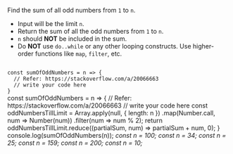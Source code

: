 Find the sum of all odd numbers from `1` to `n`.

- Input will be the limit `n`.
-  Return the sum of all the odd numbers from `1` to `n`.
-  `n` should **NOT** be included in the sum.
-  Do **NOT** use `do..while` or any other looping constructs.
Use higher-order functions like `map`, `filter`, etc.

<codeblock language="javascript" type="exercise" testMode="multipleInput">
<code>
const sumOfOddNumbers = n => {
  // Refer: https://stackoverflow.com/a/20066663
  // write your code here
}
</code>

<solution>
const sumOfOddNumbers = n => {
  // Refer: https://stackoverflow.com/a/20066663
  // write your code here
  const oddNumbersTillLimit = Array.apply(null, { length: n })
    .map(Number.call, num => Number(num))
    .filter(num => num % 2);
  return oddNumbersTillLimit.reduce((partialSum, num) => partialSum + num, 0);
}
</solution>

<testcases>
<caller>
console.log(sumOfOddNumbers(n));
</caller>
<testcase>
<i>
const n = 100;
</i>
</testcase>
<testcase>
<i>
const n = 34;
</i>
</testcase>
<testcase>
<i>
const n = 25;
</i>
</testcase>
<testcase>
<i>
const n = 159;
</i>
</testcase>
<testcase>
<i>
const n = 200;
</i>
</testcase>
<testcase>
<i>
const n = 10;
</i>
</testcase>
</testcases>
</codeblock>